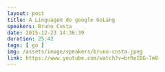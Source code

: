 ```yaml
---
layout: post
title: A Linguagem do google GoLang
speakers: Bruno Costa
date: 2015-12-23 14:36:39
duration: 25:42
tags: [ go ]
img: /assets/image/speakers/bruno-costa.jpeg
link: https://www.youtube.com/watch?v=brReIBG-7m8
---
```

